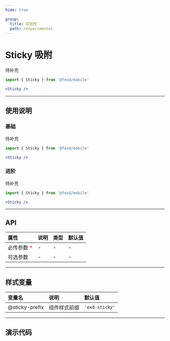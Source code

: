 ```yaml
---
hide: true

group:
  title: 实验性
  path: /experimental
---
```


# Sticky 吸附 <ImportCost name="Sticky" />

待补充

<!-- prettier-ignore -->
```jsx | pure
import { Sticky } from '@fexd/mobile'

<Sticky />
```

---

## 使用说明

### 基础

待补充

<!-- prettier-ignore -->
```jsx | pure
import { Sticky } from '@fexd/mobile'

<Sticky />
```

### 进阶

待补充

<!-- prettier-ignore -->
```jsx | pure
import { Sticky } from '@fexd/mobile'

<Sticky />
```

---

## API

| 属性                                         | 说明 | 类型 | 默认值 |
| :------------------------------------------- | :--- | :--- | :----- |
| 必传参数 <span style="color: red;">\*</span> | -    | -    | -      |
| 可选参数                                     | -    | -    | -      |

---

## 样式变量

| 变量名         | 说明         | 默认值        |
| :------------- | :----------- | :------------ |
| @sticky-prefix | 组件样式前缀 | `'exd-sticky'` |

---

## 演示代码

<code src="./demos/demo1/index.tsx" />
